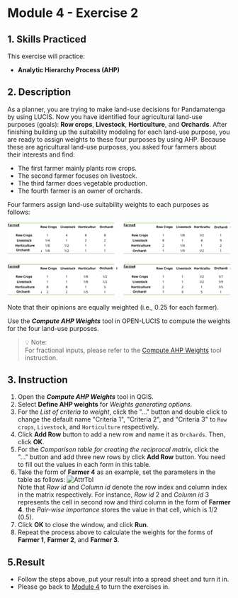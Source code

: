 # Module 4 - Exercise 2

## 1. Skills Practiced

This exercise will practice:

- **Analytic Hierarchy Process (AHP)**

## 2. Description

As a planner, you are trying to make land-use decisions for Pandamatenga by using LUCIS.
Now you have identified four agricultural land-use purposes (goals): **Row crops**,
**Livestock**, **Horticulture**, and **Orchards**.
After finishing building up the suitability modeling for each land-use purpose,
you are ready to assign weights to these four purposes by using AHP.
Because these are agricultural land-use purposes, you asked four farmers about
their interests and find:

- The first farmer mainly plants row crops.
- The second farmer focuses on livestock.
- The third farmer does vegetable production.
- The fourth farmer is an owner of orchards.

Four farmers assign land-use suitability weights to each purposes as follows:

![farmers](../../../img/qgm/algtbl/m4_e2_aph_4farmers_1.svg)

Note that their opinions are equally weighted (i.e., 0.25 for each
farmer).

Use the **_Compute AHP Weights_** tool in OPEN-LUCIS to compute the weights
for the four land-use purposes.

> :bulb: Note:<br>
> For fractional inputs, please refer to the [Compute AHP Weights](https://github.com/SERVIR-WA/GALUP/wiki/Tools#compute-ahp-weights) tool instruction.

## 3. Instruction

1. Open the **_Compute AHP Weights_** tool in QGIS.
2. Select **Define AHP weights** for _Weights generating options_.
3. For the _List of criteria to weight_, click the "..." button and double
   click to change the default name "Criteria 1", "Criteria 2", and
   "Criteria 3" to `Row crops`, `Livestock`, and `Horticulture` respectively.
4. Click **Add Row** button to add a new row and name it as
   `Orchards`. Then, click **OK**.
5. For the _Comparison table for creating the reciprocal matrix_, click the
   "..." button and add three new rows by click **Add Row** button. You need to
   fill out the values in each form in this table.
6. Take the form of **Farmer 4** as an example, set the parameters in the
   table as follows:
   <img src="../../../img/gui/window/m4_e2_ahp_setting.png" alt= "AttrTbl" width="600"><br>
   Note that _Row id_ and _Column id_ denote the row index and column index
   in the matrix respectively.
   For instance, _Row id_ 2 and _Column id_ 3 represents the cell in second row
   and third column in the form of **Farmer 4**. the _Pair-wise importance_
   stores the value in that cell, which is 1/2 (0.5).
7. Click **OK** to close the window, and click **Run**.
8. Repeat the process above to calculate the weights for the forms of
   **Farmer 1**, **Farmer 2**, and **Farmer 3**.

## 5.Result

- Follow the steps above, put your result into a spread sheet and turn it in.
- Please go back to [Module 4](https://github.com/mogaetkpp/GALUP/blob/master/training/1_lu/modules/module4.md#5-Exercises) to turn the exercises in.
